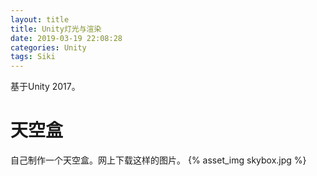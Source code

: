 ```yaml
---
layout: title
title: Unity灯光与渲染
date: 2019-03-19 22:08:28
categories: Unity
tags: Siki
---
```

基于Unity 2017。

<!--more-->

# 天空盒

自己制作一个天空盒。网上下载这样的图片。
{% asset_img skybox.jpg %}
